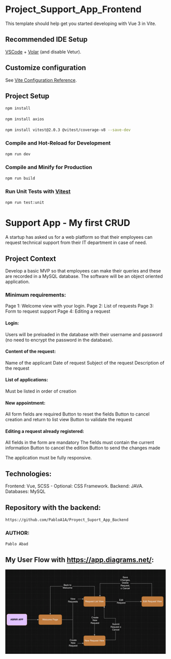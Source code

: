 # Project_Support_App_Frontend

This template should help get you started developing with Vue 3 in Vite.

## Recommended IDE Setup

[VSCode](https://code.visualstudio.com/) + [Volar](https://marketplace.visualstudio.com/items?itemName=Vue.volar) (and disable Vetur).

## Customize configuration

See [Vite Configuration Reference](https://vitejs.dev/config/).

## Project Setup

```sh
npm install

npm install axios

npm install vitest@2.0.3 @vitest/coverage-v8 --save-dev
```

### Compile and Hot-Reload for Development

```sh
npm run dev
```

### Compile and Minify for Production

```sh
npm run build
```

### Run Unit Tests with [Vitest](https://vitest.dev/)

```sh
npm run test:unit
```

# Support App - My first CRUD

A startup has asked us for a web platform so that their employees can request technical support from their IT department in case of need.

## Project Context

Develop a basic MVP so that employees can make their queries and these are recorded in a MySQL database. The software will be an object oriented application.

### Minimum requirements:
Page 1: Welcome view with your login.
Page 2: List of requests
Page 3: Form to request support
Page 4: Editing a request

#### Login:
Users will be preloaded in the database with their username and password (no need to encrypt the password in the database).

#### Content of the request:
Name of the applicant
Date of request
Subject of the request
Description of the request

#### List of applications:
Must be listed in order of creation

#### New appointment:
All form fields are required
Button to reset the fields
Button to cancel creation and return to list view
Button to validate the request

#### Editing a request already registered:
All fields in the form are mandatory
The fields must contain the current information
Button to cancel the edition
Button to send the changes made

The application must be fully responsive.

## Technologies: 
Frontend: Vue, SCSS - Optional: CSS Framework.
Backend: JAVA.
Databases: MySQL

## Repository with the backend:
```sh
https://github.com/PabloA1A/Proyect_Suport_App_Backend
```
### AUTHOR:
```sh
Pablo Abad
```

## My User Flow with https://app.diagrams.net/:
![My User Flow](<User Flow.png>)